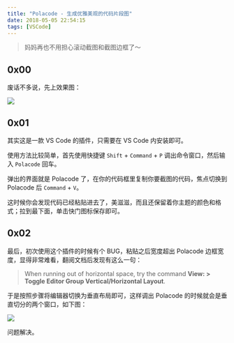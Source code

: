 ```yaml
---
title: "Polacode - 生成优雅美观的代码片段图"
date: 2018-05-05 22:54:15
tags: [VSCode]
---
```


> 妈妈再也不用担心滚动截图和截图边框了～

## 0x00

废话不多说，先上效果图：

![](/images/legacy/5b73a517a1dd8.png)

## 0x01

其实这是一款 VS Code 的插件，只需要在 VS Code 内安装即可。

使用方法比较简单，首先使用快捷键 `Shift` + `Command` + `P` 调出命令窗口，然后输入 `Polacode` 回车。

弹出的界面就是 Polacode 了，在你的代码框里复制你要截图的代码，焦点切换到 Polacode 后 `Command` + `V`。

这时候你会发现代码已经粘贴进去了，美滋滋，而且还保留着你主题的颜色和格式；拉到最下面，单击快门图标保存即可。

## 0x02

最后，初次使用这个插件的时候有个 BUG，粘贴之后宽度超出 Polacode 边框宽度，显得非常难看，翻阅文档后发现有这么一句：

> When running out of horizontal space, try the command **View: > Toggle Editor Group Vertical/Horizontal Layout**.

于是按照步骤将编辑器切换为垂直布局即可，这样调出 Polacode 的时候就会是垂直切分的两个窗口，如下图：

![](/images/legacy/5b73a51c8cd4a.png)

问题解决。

